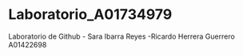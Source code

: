 # Laboratorio_A01734979
Laboratorio de Github - Sara Ibarra Reyes
-Ricardo Herrera Guerrero A01422698
